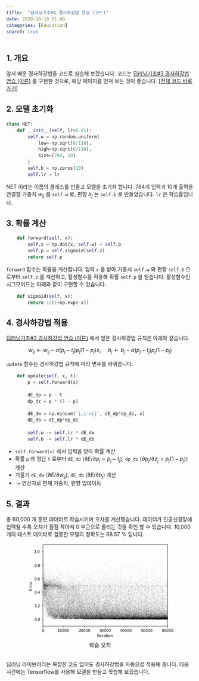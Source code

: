 ```yaml
---
title:  "딥러닝기초#4 경사하강법 연습 (코드)"
date: 2020-10-10 01:00
categories: [Education]
search: true
---
```

## 1. 개요
앞서 배운 경사하강법을 코드로 실습해 보겠습니다. 코드는 [딥러닝기초#3 경사하강법 연습 (이론)](..\03_gd_exercise_theory) 를 구현한 것으로, 해당 페이지를 먼저 보는 것이 좋습니다. <a href="https://github.com/phykn/example_code/blob/main/dl_basic/mnist_gd.ipynb">[전체 코드 바로가기]</a>

## 2. 모델 초기화
```python
class NET:
    def __init__(self, lr=0.01):
        self.w = np.random.uniform(
            low=-np.sqrt(6/110), 
            high=np.sqrt(6/110), 
            size=(784, 10)
        )
        self.b = np.zeros(10)
        self.lr = lr
```
NET 이라는 이름의 클래스를 만들고 모델을 초기화 합니다. 784개 입력과 10개 출력을 연결할 가중치 $w_{ij}$ 를 `self.w` 로, 편향 $b_{j}$ 는 `self.b` 로 만들었습니다. `lr` 은 학습률입니다.

## 3. 확률 계산
```python
    def forward(self, x):
        self.z = np.dot(x, self.w) + self.b
        self.p = self.sigmoid(self.z)
        return self.p
```
`forward` 함수는 확률을 계산합니다. 입력 `x` 를 받아 가중치 `self.w` 와 편향 `self.b` 으로부터 `self.z` 를 계산하고, 활성함수를 적용해 확률 `self.p` 을 얻습니다. 활성함수인 시그모이드는 아래와 같이 구현할 수 있습니다.

```python
    def sigmoid(self, x):
        return 1/(1+np.exp(-x))
```

## 4. 경사하강법 적용
[딥러닝기초#3 경사하강법 연습 (이론)](..\03_gd_exercise_theory) 에서 얻은 경사하강법 규칙은 아래와 같습니다.

$$
w_{ij} \gets w_{ij} - \alpha (p_{j} - t_{j}) p_{j} (1- p_{j}) x_{i}, \quad b_{j} \gets b_{j} - \alpha (p_{j} - t_{j}) p_{j} (1- p_{j})
$$

`update` 함수는 경사하강법 규칙에 따라 변수를 바꿔줍니다. 
```python
    def update(self, x, t):
        p = self.forward(x)
        
        dE_dp = p - t
        dp_dz = p * (1 - p)
        
        dE_dw = np.einsum('j,i->ij', dE_dp*dp_dz, x)
        dE_db = dE_dp*dp_dz
        
        self.w -= self.lr * dE_dw
        self.b -= self.lr * dE_db        
```

- `self.forward(x)` 에서 입력을 받아 확률 계산
- 확률 `p` 와 정답 `t` 로부터 `dE_dp` $({\partial E} / {\partial p_{j}} = p_{j}-t_{j})$, `dp_dz` $({\partial p_{j}} / {\partial z_{j}} = p_{j}(1-p_{j}))$ 계산
- 기울기 `dE_dw` $({\partial E} / {\partial w_{ij}})$, `dE_db` $({\partial E} / {\partial b_{j}})$ 계산
- `-=` 연산자로 현재 가중치, 편향 업데이트

## 5. 결과
총 60,000 개 훈련 데이터로 학습시키며 오차를 계산했습니다. 데이터가 인공신경망에 입력될 수록 오차가 점점 작아져 0 부근으로 몰리는 것을 확인 할 수 있습니다. 10,000 개의 테스트 데이터로 검증한 모델의 정확도는 88.57 % 입니다.
<center><img src="/assets/images/education/graph_numpy.png"></center>
<center style="font-size:15px">학습 오차</center><br>

딥러닝 라이브러리는 복잡한 코드 없이도 경사하강법을 자동으로 적용해 줍니다. 다음 시간에는 Tensorflow를 사용해 모델을 만들고 학습해 보겠습니다.